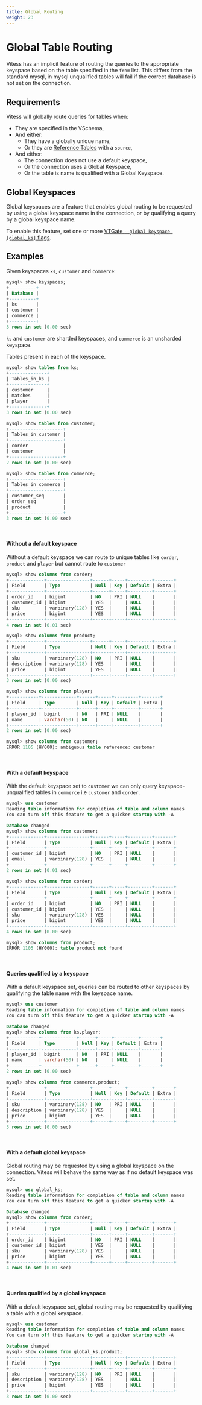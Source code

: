 ```yaml
---
title: Global Routing
weight: 23
---
```


# Global Table Routing

Vitess has an implicit feature of routing the queries to the appropriate keyspace based on the table specified in the `from` list. This differs from the standard mysql, in mysql unqualified tables will fail if the correct database is not set on the connection.

## Requirements

Vitess will globally route queries for tables when:

 * They are specified in the VSchema,
 * And either:
   * They have a globally unique name,
   * Or they are [Reference Tables](../../../user-guides/vschema-guide/advanced-vschema/#reference-tables) with a `source`,
 * And either:
   * The connection does not use a default keyspace,
   * Or the connection uses a Global Keyspace,
   * Or the table is name is qualified with a Global Keyspace.

## Global Keyspaces

Global keyspaces are a feature that enables global routing to be requested by using a global keyspace name in the connection, or by qualifying a query by a global keyspace name.

To enable this feature, set one or more [VTGate `--global-keyspace [global_ks]` flags](../../programs/vtgate/#options).

## Examples

Given keyspaces `ks`, `customer` and `commerce`:

```sql
mysql> show keyspaces;
+----------+
| Database |
+----------+
| ks       |
| customer |
| commerce |
+----------+
3 rows in set (0.00 sec)
```

`ks` and `customer` are sharded keyspaces, and `commerce` is an unsharded keyspace.

Tables present in each of the keyspace.

```sql
mysql> show tables from ks;
+--------------+
| Tables_in_ks |
+--------------+
| customer     |
| matches      |
| player       |
+--------------+
3 rows in set (0.00 sec)

mysql> show tables from customer;
+--------------------+
| Tables_in_customer |
+--------------------+
| corder             |
| customer           |
+--------------------+
2 rows in set (0.00 sec)

mysql> show tables from commerce;
+--------------------+
| Tables_in_commerce |
+--------------------+
| customer_seq       |
| order_seq          |
| product            |
+--------------------+
3 rows in set (0.00 sec)
```

<br/>

#### Without a default keyspace

Without a default keyspace we can route to unique tables like `corder`, `product` and `player` but cannot route to `customer`

```sql
mysql> show columns from corder;
+-------------+----------------+------+-----+---------+-------+
| Field       | Type           | Null | Key | Default | Extra |
+-------------+----------------+------+-----+---------+-------+
| order_id    | bigint         | NO   | PRI | NULL    |       |
| customer_id | bigint         | YES  |     | NULL    |       |
| sku         | varbinary(128) | YES  |     | NULL    |       |
| price       | bigint         | YES  |     | NULL    |       |
+-------------+----------------+------+-----+---------+-------+
4 rows in set (0.01 sec)

mysql> show columns from product;
+-------------+----------------+------+-----+---------+-------+
| Field       | Type           | Null | Key | Default | Extra |
+-------------+----------------+------+-----+---------+-------+
| sku         | varbinary(128) | NO   | PRI | NULL    |       |
| description | varbinary(128) | YES  |     | NULL    |       |
| price       | bigint         | YES  |     | NULL    |       |
+-------------+----------------+------+-----+---------+-------+
3 rows in set (0.00 sec)

mysql> show columns from player;
+-----------+-------------+------+-----+---------+-------+
| Field     | Type        | Null | Key | Default | Extra |
+-----------+-------------+------+-----+---------+-------+
| player_id | bigint      | NO   | PRI | NULL    |       |
| name      | varchar(50) | NO   |     | NULL    |       |
+-----------+-------------+------+-----+---------+-------+
2 rows in set (0.00 sec)

mysql> show columns from customer;
ERROR 1105 (HY000): ambiguous table reference: customer
```

<br/>

#### With a default keyspace

With the default keyspace set to `customer` we can only query keyspace-unqualified tables in `commerce` i.e `customer` and `corder`.

```sql
mysql> use customer
Reading table information for completion of table and column names
You can turn off this feature to get a quicker startup with -A

Database changed
mysql> show columns from customer;
+-------------+----------------+------+-----+---------+-------+
| Field       | Type           | Null | Key | Default | Extra |
+-------------+----------------+------+-----+---------+-------+
| customer_id | bigint         | NO   | PRI | NULL    |       |
| email       | varbinary(128) | YES  |     | NULL    |       |
+-------------+----------------+------+-----+---------+-------+
2 rows in set (0.01 sec)

mysql> show columns from corder;
+-------------+----------------+------+-----+---------+-------+
| Field       | Type           | Null | Key | Default | Extra |
+-------------+----------------+------+-----+---------+-------+
| order_id    | bigint         | NO   | PRI | NULL    |       |
| customer_id | bigint         | YES  |     | NULL    |       |
| sku         | varbinary(128) | YES  |     | NULL    |       |
| price       | bigint         | YES  |     | NULL    |       |
+-------------+----------------+------+-----+---------+-------+
4 rows in set (0.00 sec)

mysql> show columns from product;
ERROR 1105 (HY000): table product not found
```

<br/>

#### Queries qualified by a keyspace

With a default keyspace set, queries can be routed to other keyspaces by qualifying the table name with the keyspace name.

```sql
mysql> use customer
Reading table information for completion of table and column names
You can turn off this feature to get a quicker startup with -A

Database changed
mysql> show columns from ks.player;
+-----------+-------------+------+-----+---------+-------+
| Field     | Type        | Null | Key | Default | Extra |
+-----------+-------------+------+-----+---------+-------+
| player_id | bigint      | NO   | PRI | NULL    |       |
| name      | varchar(50) | NO   |     | NULL    |       |
+-----------+-------------+------+-----+---------+-------+
2 rows in set (0.00 sec)

mysql> show columns from commerce.product;
+-------------+----------------+------+-----+---------+-------+
| Field       | Type           | Null | Key | Default | Extra |
+-------------+----------------+------+-----+---------+-------+
| sku         | varbinary(128) | NO   | PRI | NULL    |       |
| description | varbinary(128) | YES  |     | NULL    |       |
| price       | bigint         | YES  |     | NULL    |       |
+-------------+----------------+------+-----+---------+-------+
3 rows in set (0.00 sec)
```

<br/>

#### With a default global keyspace

Global routing may be requested by using a global keyspace on the connection. Vitess will behave the same way as if no default keyspace was set.

```sql
mysql> use global_ks;
Reading table information for completion of table and column names
You can turn off this feature to get a quicker startup with -A

Database changed
mysql> show columns from corder;
+-------------+----------------+------+-----+---------+-------+
| Field       | Type           | Null | Key | Default | Extra |
+-------------+----------------+------+-----+---------+-------+
| order_id    | bigint         | NO   | PRI | NULL    |       |
| customer_id | bigint         | YES  |     | NULL    |       |
| sku         | varbinary(128) | YES  |     | NULL    |       |
| price       | bigint         | YES  |     | NULL    |       |
+-------------+----------------+------+-----+---------+-------+
4 rows in set (0.01 sec)
```

<br/>

#### Queries qualified by a global keyspace

With a default keyspace set, global routing may be requested by qualifying a table with a global keyspace.

```sql
mysql> use customer
Reading table information for completion of table and column names
You can turn off this feature to get a quicker startup with -A

Database changed
mysql> show columns from global_ks.product;
+-------------+----------------+------+-----+---------+-------+
| Field       | Type           | Null | Key | Default | Extra |
+-------------+----------------+------+-----+---------+-------+
| sku         | varbinary(128) | NO   | PRI | NULL    |       |
| description | varbinary(128) | YES  |     | NULL    |       |
| price       | bigint         | YES  |     | NULL    |       |
+-------------+----------------+------+-----+---------+-------+
3 rows in set (0.00 sec)
```
